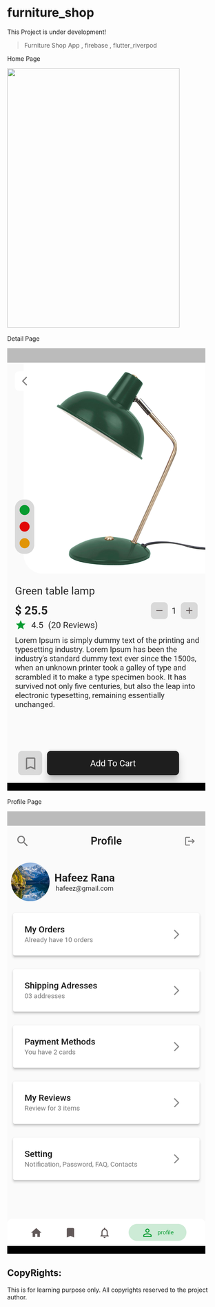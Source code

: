 # furniture_shop

This Project is under development!

>Furniture Shop App , firebase , flutter_riverpod

Home Page

<img src  = "![ProductsHome!](screenshots/home.png)" width = "400" height = "600" >

Detail Page

![ProductsDetail!](screenshots/product_detail.png)

Profile Page

![UserProfile!](screenshots/profile.png)


## CopyRights:
This is for learning purpose only. All copyrights reserved to the project author.




